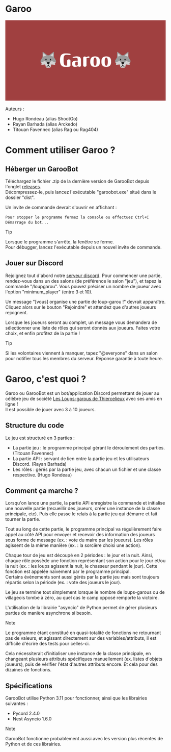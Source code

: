 # Garoo

![](images/🐺Garoo🐺.png)

Auteurs :
- Hugo Rondeau (alias ShootGo)
- Rayan Barhada (alias Arckedo)
- Titouan Favennec (alias Rag ou Rag404)

#
# Comment utiliser Garoo ?

## Héberger un GarooBot
Téléchargez le fichier .zip de la dernière version de GarooBot depuis l'onglet [releases](https://github.com/Arckedo/Garoo-bot/releases/).\
Décompressez-le, puis lancez l'exécutable "garoobot.exe" situé dans le dossier "dist".

Un invite de commande devrait s'ouvrir en affichant :
```
Pour stopper le programme fermez la console ou effectuez Ctrl+C
Démarrage du bot...
```

> [!TIP]
> Lorsque le programme s'arrête, la fenêtre se ferme.\
> Pour débugger, lancez l'exécutable depuis un nouvel invite de commande.

## Jouer sur Discord
Rejoignez tout d'abord notre [serveur discord](https://discord.gg/nvnHPMC5wj). Pour commencer une partie, rendez-vous dans un des salons (de préférence le salon "jeu"), et tapez la commande "/loupgarou". Vous pouvez préciser un nombre de joueur avec l'option "minimum_player" (entre 3 et 10).

Un message "[vous] organise une partie de loup-garou !" devrait apparaître. Cliquez alors sur le bouton "Rejoindre" et attendez que d'autres joueurs rejoignent.

Lorsque les joueurs seront au complet, un message vous demandera de sélectionner une liste de rôles qui seront donnés aux joueurs. Faites votre choix, et enfin profitez de la partie !

> [!TIP]
> Si les volontaires viennent à manquer, tapez "@everyone" dans un salon pour notifier tous les membres du serveur. Réponse garantie à toute heure.

#
# Garoo, c'est quoi ?

Garoo ou GarooBot est un bot/application Discord permettant de jouer au célèbre jeu de société [Les Loups-garous de Thiercelieux](https://fr.wikipedia.org/wiki/Les_Loups-garous_de_Thiercelieux) avec ses amis en ligne !\
Il est possible de jouer avec 3 à 10 joueurs.

## Structure du code
Le jeu est structuré en 3 parties :
- La partie jeu : le programme principal gérant le déroulement des parties. (Titouan Favennec)
- La partie API : servant de lien entre la partie jeu et les utilisateurs Discord. (Rayan Barhada)
- Les rôles : gérés par la partie jeu, avec chacun un fichier et une classe respective. (Hugo Rondeau)

## Comment ça marche ?
Lorsqu'on lance une partie, la partie API enregistre la commande et initialise une nouvelle partie (recueillir des joueurs, créer une instance de la classe principale, etc). Puis elle passe le relais à la partie jeu qui démarre et fait tourner la partie.

Tout au long de cette partie, le programme principal va régulièrement faire appel au côté API pour envoyer et recevoir des information des joueurs sous forme de message (ex. : vote du maire par les joueurs). Les rôles agissent de la même manière (ex. : la sorcière choisi une action).

Chaque tour de jeu est découpé en 2 périodes : le jour et la nuit. Ainsi, chaque rôle possède une fonction représentant son action pour le jour et/ou la nuit (ex. : les loups agissent la nuit, le chasseur pendant le jour). Cette fonction est appelée naïvement par le programme principal.\
Certains évènements sont aussi gérés par la partie jeu mais sont toujours répartis selon la période (ex. : vote des joueurs le jour).

Le jeu se termine tout simplement lorsque le nombre de loups-garous ou de villageois tombe à zéro, au quel cas le camp opposé remporte la victoire.

L'utilisation de la librairie "asyncio" de Python permet de gérer plusieurs parties de manière asynchrone si besoin.

> [!NOTE]
> Le programme étant constitué en quasi-totalité de fonctions ne retournant pas de valeurs, et agissant directement sur des variables/attributs, il est difficile d'écrire des tests pour celles-ci.
>
> Cela nécessiterait d'initialiser une instance de la classe principale, en changeant plusieurs attributs spécifiques manuellement (ex. listes d'objets joueurs), puis de vérifier l'état d'autres attributs encore. Et cela pour des dizaines de fonctions.

## Spécifications
GarooBot utilise Python 3.11 pour fonctionner, ainsi que les librairies suivantes :
- Pycord 2.4.0
- Nest Asyncio 1.6.0

> [!NOTE]
> GarooBot fonctionne probablement aussi avec les version plus récentes de Python et de ces librairies.
